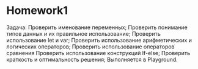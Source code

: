 # Homework1

Задача:
Проверить именование переменных;
Проверить понимание типов данных и их правильное использование;
Проверить использование let и var;
Проверить использование арифметических и логических операторов;
Проверить использование операторов сравнения
Проверить использование конструкций If-else;
Проверить краткость и оптимальность решения;
Выполняется в Playground.
